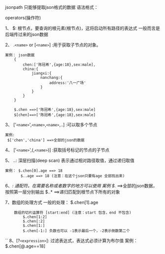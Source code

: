 jsonpath 只能够提取json格式的数据
    语法格式：

operators(操作符)

 1、 $: 根节点，要查询的根元素(根节点)，这将启动所有路径的表达式
      一般而言是后端传过来的json数据

 2、 .`<name>`  or [``<name>``] :用于获取子节点的对象。

    案例： json数据
        {
            chen:['陈冠希',{age:18},sex:male],
            china:{
                jiangxi:{
                    nanchang:{ 
                        address:'八一广场'
                    }
                }
            }
        }

        $.chen ==>['陈冠希',{age:18},sex:male]
        $[chen]==>['陈冠希',{age:18},sex:male]

 3、 ['`<name>`',``<name>``,``<name>``,..] :可以取多个节点

    案例:
     $['chen','china'] ==>全部的json的数据

 4、 ['`<name>`',(,``<name>``)] :获取括号标记的节点的子节点

 5、 ..:  深层扫描(deep scan) 表示通过相对路径取值，通过递归取值

    案例： $.chen[0].age ==> 18
           $..age ==> 18 (注意：在这个json只要有age 全部找出来)

 6、*: 通配符。在需要名称或者数字的地方可以使用
    案例
        $.* ==>全部的json数据，按照第一层分别输出
        $..* ==>递归匹配到根节点下所有的对象

 7、数组的处理方式
        一般的处理： $.chen[1].age

        数组的切片运算符 [start:end] (注意：start 包含，end 不包含)
            $.chen[1:2]
            $.chen[:2]
            $.chen[1:]
            $.chen[-1:] 负数也可以 -1表示最后一个，-2表示倒数第二个

`` 8、[?`<expression>`]: 过滤表达式，表达式必须计算为布尔值
        案例： $.chen[@.age==18]
